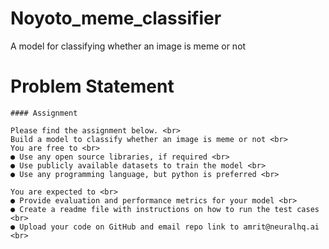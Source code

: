 # Noyoto_meme_classifier
A model for classifying whether an image is meme or not

# Problem Statement
```
#### Assignment

Please find the assignment below. <br>
Build a model to classify whether an image is meme or not <br>
You are free to <br>
● Use any open source libraries, if required <br>
● Use publicly available datasets to train the model <br>
● Use any programming language, but python is preferred <br>

You are expected to <br>
● Provide evaluation and performance metrics for your model <br>
● Create a readme file with instructions on how to run the test cases <br>
● Upload your code on GitHub and email repo link to amrit@neuralhq.ai <br>
```
